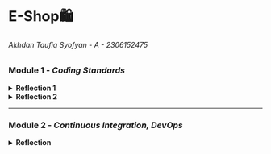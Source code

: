 # E-Shop🛍️
###### Akhdan Taufiq Syofyan - A - 2306152475

### Module 1 - _Coding Standards_
<details>
<summary><b>Reflection 1</b></summary>

> 1. You already implemented two new features using Spring Boot. Check again your source code and evaluate the coding standards that you have learned in this module. Write clean code principles and secure coding practices that have been applied to your code.  If you find any mistake in your source code, please explain how to improve your code.

- **Menerapkan Clean Code Principles**:
  - Penamaan yang jelas → Variabel dan metode diberi nama sesuai fungsinya agar mudah dipahami.
  - Satu fungsi satu tugas → Setiap metode hanya menangani satu proses untuk menjaga keterbacaan kode.
  - DRY (Don't Repeat Yourself) → Menghindari duplikasi kode dengan membuat fungsi yang dapat digunakan kembali.
  - Konsistensi kode → Struktur kode seragam dan mengikuti standar yang diterapkan.
  - Error handling → Kesalahan yang mungkin terjadi sudah ditangani dengan baik agar tidak menyebabkan crash.


- **Menerapkan Secure Coding Practices**:
  - Validasi input → Mencegah input kosong atau tidak valid untuk menjaga integritas data.
  - Manajemen dependensi → Menggunakan pustaka resmi dan versi terbaru untuk keamanan yang lebih baik.
  - Membatasi akses API → Menggunakan HTTP method yang sesuai untuk mencegah penyalahgunaan.

</details>

<details>
<summary><b>Reflection 2</b></summary>

> 1. After writing the unit test, how do you feel? How many unit tests should be made in a class? How to make sure that our unit tests are enough to verify our program? It would be good if you learned about code coverage. Code coverage is a metric that can help you understand how much of your source is tested. If you have 100% code coverage, does that mean your code has no bugs or errors?

Menulis unit test membuat saya lebih percaya diri dengan kualitas kode karena setiap fungsinya telah diuji dengan baik. Jumlah unit test dalam satu kelas tergantung pada kompleksitas fitur yang diuji, tapi idealnya setiap metode utama memiliki setidaknya satu atau lebih pengujian untuk mencakup berbagai skenario. Untuk memastikan unit test sudah cukup, kita bisa melihat code coverage sebagai metrik, meskipun 100% coverage tidak selalu berarti kode bebas dari bug. Lebih dari sekadar angka, penting juga untuk menguji edge case dan skenario yang mungkin tidak terduga.

> 2. Suppose that after writing the CreateProductFunctionalTest.java along with the corresponding test case, you were asked to create another functional test suite that verifies the number of items in the product list. You decided to create a new Java class similar to the prior functional test suites with the same setup procedures and instance variables.
What do you think about the cleanliness of the code of the new functional test suite? Will the new code reduce the code quality? Identify the potential clean code issues, explain the reasons, and suggest possible improvements to make the code cleaner! 

Membuat functional test class baru dengan setup dan variabel yang sama bukanlah praktik clean code karena mengulang kode yang seharusnya bisa digunakan kembali. Hal Ini melanggar prinsip DRY (Don't Repeat Yourself) dan bisa membuat kode sulit dikelola. Solusinya adalah dengan membuat base test class untuk menyimpan setup umum atau gunakan utility methods agar kode tidak perlu ditulis ulang. Dengan cara ini, kode menjadi lebih rapi, efisien, dan mudah diperbarui jika ada perubahan.

</details>

---

### Module 2 - _Continuous Integration, DevOps_
<details>
<summary><b>Reflection</b></summary>

> 1. List the code quality issue(s) that you fixed during the exercise and explain your strategy on fixing them.

Masalah utama yang ditemukan adalah pengujian `findById()` yang belum mencakup kasus ketika terdapat lebih dari satu loop dalam iterasi. Jika produk dengan ID tertentu tidak ditemukan pada iterasi pertama, kode masih bisa melanjutkan pencarian di elemen berikutnya. Namun, ini belum diuji secara menyeluruh, sehingga saya menambahkan test case tambahan untuk memastikan `findById()` dapat menangani skenario tersebut dengan benar.

Selain itu, terdapat penggunaan `public` yang tidak perlu pada metode dalam interface. Dalam Java, metode dalam interface secara default sudah bersifat `public`, sehingga mendeklarasikannya kembali menjadi `public` tidak diperlukan. Saya memperbaikinya dengan menghapus modifier `public` pada metode dalam interface agar lebih sesuai dengan best practice.
  
> 2. Look at your CI/CD workflows (GitHub)/pipelines (GitLab). Do you think the current implementation has met the definition of Continuous Integration and Continuous Deployment? Explain the reasons (minimum 3 sentences)!

Proses CI/CD yang saya terapkan telah memenuhi standar Continuous Integration dan Continuous Deployment karena seluruh proses berjalan secara otomatis dari pengujian hingga deployment. Setiap commit atau pull request langsung memicu unit test, analisis kode, serta alat seperti PMD, Scorecard, dan JaCoCo untuk memastikan kualitas kode tetap terjaga. Jika ada kesalahan atau pelanggaran standar, sistem memberikan umpan balik cepat, sehingga perbaikan dapat dilakukan sebelum kode dideploy. Selain itu, pipeline ini juga menangani proses build dan deployment ke Koyeb, memastikan aplikasi selalu dalam kondisi stabil tanpa perlu intervensi manual. Dengan sistem ini, pengembangan menjadi lebih efisien, minim kesalahan, serta memastikan kode yang dirilis selalu dalam kondisi optimal.
</details>